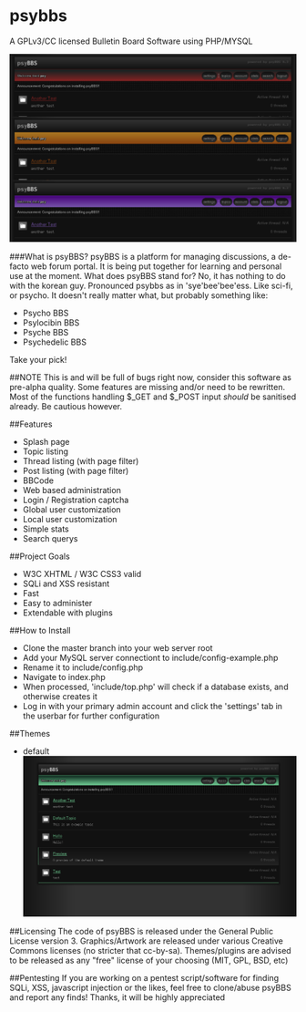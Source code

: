 # psybbs

A GPLv3/CC licensed Bulletin Board Software using PHP/MYSQL

![psyBBS default2](theme/default/preview2.png)

###What is psyBBS? 
psyBBS is a platform for managing discussions, a de-facto web forum portal. It is being put together for learning and personal use at the moment. What does psyBBS stand for? No, it has nothing to do with the korean guy. Pronounced psybbs as in 'sye'bee'bee'ess. Like sci-fi, or psycho. It doesn't really matter what, but probably something like:
* Psycho BBS
* Psylocibin BBS
* Psyche BBS
* Psychedelic BBS

Take your pick!

##NOTE
This is and will be full of bugs right now, consider this software as pre-alpha quality. Some features are missing and/or need to be rewritten. Most of the functions handling $_GET and $_POST input *should* be sanitised already. Be cautious however.

##Features
* Splash page
* Topic listing
* Thread listing (with page filter)
* Post listing (with page filter)
* BBCode
* Web based administration
* Login / Registration captcha
* Global user customization
* Local user customization
* Simple stats
* Search querys

##Project Goals
* W3C XHTML / W3C CSS3 valid
* SQLi and XSS resistant
* Fast
* Easy to administer
* Extendable with plugins

##How to Install
* Clone the master branch into your web server root
* Add your MySQL server connectiont to include/config-example.php
* Rename it to include/config.php
* Navigate to index.php
* When processed, 'include/top.php' will check if a database exists, and otherwise creates it
* Log in with your primary admin account and click the 'settings' tab in the userbar for further configuration

##Themes
* default
![psyBBS default](theme/default/preview.png)

##Licensing
The code of psyBBS is released under the General Public License version 3. 
Graphics/Artwork are released under various Creative Commons licenses (no stricter that cc-by-sa).
Themes/plugins are advised to be released as any "free" license of your choosing (MIT, GPL, BSD, etc)

##Pentesting
If you are working on a pentest script/software for finding SQLi, XSS, javascript injection or the 
likes, feel free to clone/abuse psyBBS and report any finds! Thanks, it will be highly appreciated
